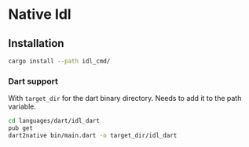 # Native Idl

## Installation

```sh
cargo install --path idl_cmd/
```

### Dart support

With `target_dir` for the dart binary directory.
Needs to add it to the path variable.

```sh
cd languages/dart/idl_dart
pub get
dart2native bin/main.dart -o target_dir/idl_dart
```
